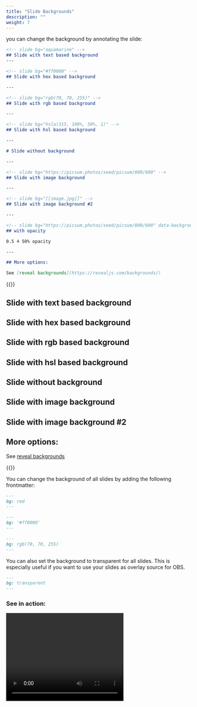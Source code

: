 ```yaml
---
title: "Slide Backgrounds"
description: ""
weight: 7
---
```


you can change the background by annotating the slide:

```md
<!-- slide bg="aquamarine" -->
## Slide with text based background
---

<!-- slide bg="#ff0000" -->
## Slide with hex based background

---

<!-- slide bg="rgb(70, 70, 255)" -->
## Slide with rgb based background

---

<!-- slide bg="hsla(315, 100%, 50%, 1)" -->
## Slide with hsl based background

---

# Slide without background

---

<!-- slide bg="https://picsum.photos/seed/picsum/800/600" -->
## Slide with image background

---

<!-- slide bg="[[image.jpg]]" -->
## Slide with image background #2

---

<!-- slide bg="https://picsum.photos/seed/picsum/800/600" data-background-opacity="0.5" -->
## with opacity

0.5 ≙ 50% opacity

---

## More options:

See [reveal backgrounds](https://revealjs.com/backgrounds/)
```

{{<revealhtml theme="black" progress="true" controls="true">}}

<section bg="aquamarine" class="has-light-background present">
<h2 id="slide-with-text-based-background">Slide with text based background</h2>
</section>

<section bg="#ff0000" class="has-dark-background">
<h2 id="slide-with-hex-based-background">Slide with hex based background</h2>
</section>

<section bg="rgb(70, 70, 255)" class="has-dark-background">
<h2 id="slide-with-rgb-based-background">Slide with rgb based background</h2>
</section>

<section bg="hsla(315, 100%, 50%, 1)" class="has-dark-background">
<h2 id="slide-with-hsl-based-background">Slide with hsl based background</h2>
</section>

<section><h1 id="slide-without-background">Slide without background</h1>
</section>

<section data-background-image="https://picsum.photos/seed/picsum/800/600">
<h2 id="slide-with-image-background">Slide with image background</h2>
</section>

<section data-background-image="https://picsum.photos/seed/picsum/800/600">
<h2 id="slide-with-image-background">Slide with image background #2</h2>
</section>

<section><h2 id="more-options">More options:</h2>
<p>See <a href="https://revealjs.com/backgrounds/">reveal backgrounds</a></p>
</section>


{{</revealhtml>}}



You can change the background of all slides by adding the following frontmatter:

```md
---
bg: red
---
```

```md
---
bg: '#ff0000'
---
```

```md
---
bg: rgb(70, 70, 255)
---
```

You can also set the background to transparent for all slides. This is especially useful if you want to use your slides as overlay source for OBS.

```md
---
bg: transparent
---
```

### See in action:
<video controls width="320" height="240"><source src="https://cdn.discordapp.com/attachments/840286238928797736/1014391376248573952/slides-in-obs.mp4" type="video/mp4"></video>

